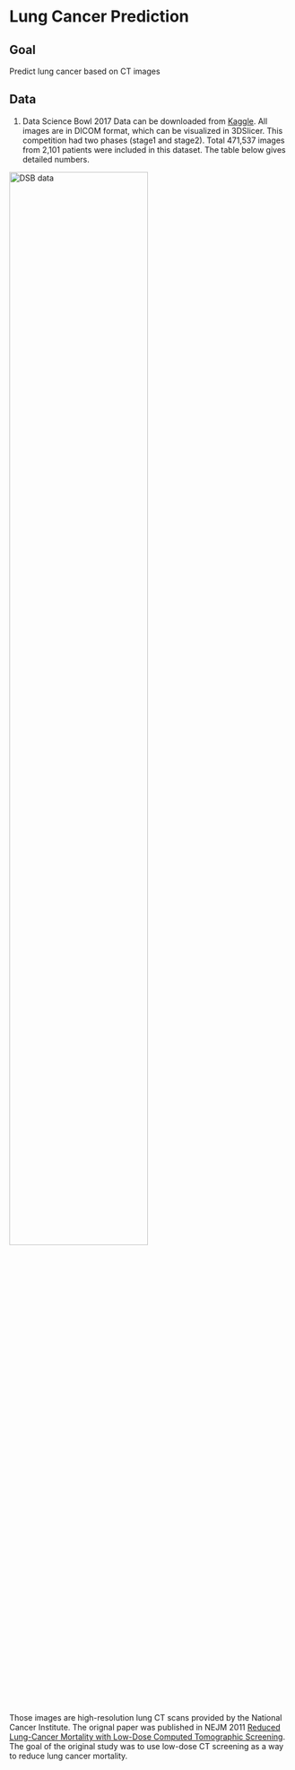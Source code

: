 # Lung Cancer Prediction

## Goal
Predict lung cancer based on CT images

## Data
1. Data Science Bowl 2017
Data can be downloaded from [Kaggle](https://www.kaggle.com/c/data-science-bowl-2017). All images are in DICOM format, which can be visualized in 3DSlicer. This competition had two phases (stage1 and stage2). Total 471,537 images from 2,101 patients were included in this dataset. The table below gives detailed numbers. 

<img align="center" height="70%" width="70%" margin="auto" alt="DSB data" src="img/CCI_Weights.png">


Those images are high-resolution lung CT scans provided by the National Cancer Institute. The orignal paper was published in NEJM 2011 [Reduced Lung-Cancer Mortality with Low-Dose Computed Tomographic Screening](http://www.nejm.org/doi/full/10.1056/NEJMoa1102873). The goal of the original study was to use low-dose CT screening as a way to reduce lung cancer mortality.
